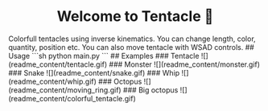 <h1 align="center">Welcome to Tentacle 👋</h1>
Colorfull tentacles using inverse kinematics. You can change length, color, quantity, position etc. You can also move tentacle with WSAD controls.
## Usage
```sh
python main.py
```
## Examples
### Tentacle
![](readme_content/tentacle.gif)
### Monster
![](readme_content/monster.gif)
### Snake
![](readme_content/snake.gif)
### Whip
![](readme_content/whip.gif)
### Octopus
![](readme_content/moving_ring.gif)
### Big octopus
![](readme_content/colorful_tentacle.gif)


